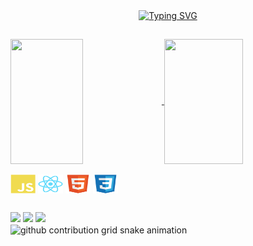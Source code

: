 <div align="center">
  <a href="https://git.io/typing-svg">
    <img src="https://readme-typing-svg.demolab.com/?weight=500&size=22&color=FFFFFF&center=true&vCenter=true&width=524&lines=Ol%C3%A1!+Eu+sou+o+Lucas+Melo+;Seja+bem+vindo+ao+meu+perfil+!" alt="Typing SVG">
  </a>
</div>

##

<a href="https://github.com/anuraghazra/github-readme-stats">
  <img height=200 width="48%" align="center" src="https://github-readme-stats.vercel.app/api?username=Lukinhax&theme=dark&show_icons=true" />
</a>
<a href="https://github.com/anuraghazra/convoychat">
  <img height=200 width="50%" align="center" src="https://github-readme-stats.vercel.app/api/top-langs/?username=Lukinhax&layout=compact&theme=dark&langs_count=4&card_width=320" />
</a>

<div style="display: inline_block"><br>
  <img align="center" alt="Lucas-Js" height="30" width="40" src="https://raw.githubusercontent.com/devicons/devicon/master/icons/javascript/javascript-plain.svg">
  <img align="center" alt="Lucas-React" height="30" width="40" src="https://raw.githubusercontent.com/devicons/devicon/master/icons/react/react-original.svg">
  <img align="center" alt="Lucas-HTML" height="30" width="40" src="https://raw.githubusercontent.com/devicons/devicon/master/icons/html5/html5-original.svg">
  <img align="center" alt="Lucas-CSS" height="30" width="40" src="https://raw.githubusercontent.com/devicons/devicon/master/icons/css3/css3-original.svg">
</div>

##

<div> 
  <a href="https://www.linkedin.com/in/lucas-melo-ab30a8271/" target="_blank"><img src="https://img.shields.io/badge/-LinkedIn-%230077B5?style=for-the-badge&logo=linkedin&logoColor=white" target="_blank"></a>
  <a href="https://www.instagram.com/lucasmelo1386/" target="_blank"><img src="https://img.shields.io/badge/-Instagram-%23E4405F?style=for-the-badge&logo=instagram&logoColor=white" target="_blank"></a>
  <a href = "mailto:lucasmamelo@hotmail.com"><img src="https://img.shields.io/badge/Microsoft_Outlook-0078D4?style=for-the-badge&logo=microsoft-outlook&logoColor=white"></a>  
</div>

<picture align="center">
  <source media="(prefers-color-scheme: dark)" srcset="https://raw.githubusercontent.com/Lukinhax/Lukinhax/output/github-contribution-grid-snake-dark.svg">
  <source media="(prefers-color-scheme: light)" srcset="https://raw.githubusercontent.com/Lukinhax/Lukinhax/output/github-contribution-grid-snake-dark.svg">
  <img align="center" alt="github contribution grid snake animation" src="https://raw.githubusercontent.com/Lukinhax/Lukinhax/output/github-contribution-grid-snake.svg">
</picture>
